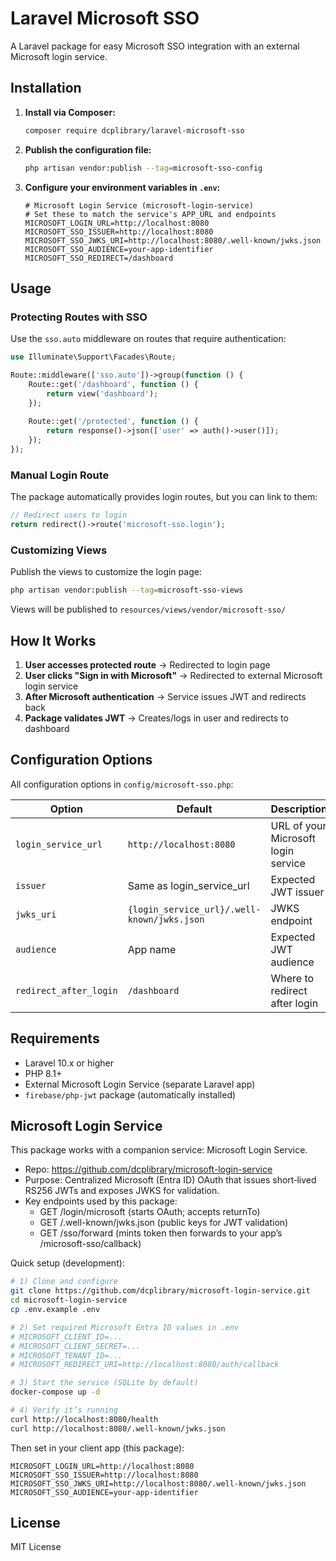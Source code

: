 # Laravel Microsoft SSO

A Laravel package for easy Microsoft SSO integration with an external Microsoft login service.

## Installation

1. **Install via Composer:**
   ```bash
   composer require dcplibrary/laravel-microsoft-sso
   ```

2. **Publish the configuration file:**
   ```bash
   php artisan vendor:publish --tag=microsoft-sso-config
   ```

3. **Configure your environment variables in `.env`:**
   ```env
   # Microsoft Login Service (microsoft-login-service)
   # Set these to match the service's APP_URL and endpoints
   MICROSOFT_LOGIN_URL=http://localhost:8080
   MICROSOFT_SSO_ISSUER=http://localhost:8080
   MICROSOFT_SSO_JWKS_URI=http://localhost:8080/.well-known/jwks.json
   MICROSOFT_SSO_AUDIENCE=your-app-identifier
   MICROSOFT_SSO_REDIRECT=/dashboard
   ```

## Usage

### Protecting Routes with SSO

Use the `sso.auto` middleware on routes that require authentication:

```php
use Illuminate\Support\Facades\Route;

Route::middleware(['sso.auto'])->group(function () {
    Route::get('/dashboard', function () {
        return view('dashboard');
    });
    
    Route::get('/protected', function () {
        return response()->json(['user' => auth()->user()]);
    });
});
```

### Manual Login Route

The package automatically provides login routes, but you can link to them:

```php
// Redirect users to login
return redirect()->route('microsoft-sso.login');
```

### Customizing Views

Publish the views to customize the login page:

```bash
php artisan vendor:publish --tag=microsoft-sso-views
```

Views will be published to `resources/views/vendor/microsoft-sso/`

## How It Works

1. **User accesses protected route** → Redirected to login page
2. **User clicks "Sign in with Microsoft"** → Redirected to external Microsoft login service
3. **After Microsoft authentication** → Service issues JWT and redirects back
4. **Package validates JWT** → Creates/logs in user and redirects to dashboard

## Configuration Options

All configuration options in `config/microsoft-sso.php`:

| Option | Default | Description |
|--------|---------|-------------|
| `login_service_url` | `http://localhost:8080` | URL of your Microsoft login service |
| `issuer` | Same as login_service_url | Expected JWT issuer |
| `jwks_uri` | `{login_service_url}/.well-known/jwks.json` | JWKS endpoint |
| `audience` | App name | Expected JWT audience |
| `redirect_after_login` | `/dashboard` | Where to redirect after login |

## Requirements

- Laravel 10.x or higher
- PHP 8.1+
- External Microsoft Login Service (separate Laravel app)
- `firebase/php-jwt` package (automatically installed)

## Microsoft Login Service

This package works with a companion service: Microsoft Login Service.
- Repo: https://github.com/dcplibrary/microsoft-login-service
- Purpose: Centralized Microsoft (Entra ID) OAuth that issues short‑lived RS256 JWTs and exposes JWKS for validation.
- Key endpoints used by this package:
  - GET /login/microsoft (starts OAuth; accepts returnTo)
  - GET /.well-known/jwks.json (public keys for JWT validation)
  - GET /sso/forward (mints token then forwards to your app’s /microsoft-sso/callback)

Quick setup (development):
```bash
# 1) Clone and configure
git clone https://github.com/dcplibrary/microsoft-login-service.git
cd microsoft-login-service
cp .env.example .env

# 2) Set required Microsoft Entra ID values in .env
# MICROSOFT_CLIENT_ID=...
# MICROSOFT_CLIENT_SECRET=...
# MICROSOFT_TENANT_ID=...
# MICROSOFT_REDIRECT_URI=http://localhost:8080/auth/callback

# 3) Start the service (SQLite by default)
docker-compose up -d

# 4) Verify it’s running
curl http://localhost:8080/health
curl http://localhost:8080/.well-known/jwks.json
```

Then set in your client app (this package):
```env
MICROSOFT_LOGIN_URL=http://localhost:8080
MICROSOFT_SSO_ISSUER=http://localhost:8080
MICROSOFT_SSO_JWKS_URI=http://localhost:8080/.well-known/jwks.json
MICROSOFT_SSO_AUDIENCE=your-app-identifier
```

## License

MIT License
